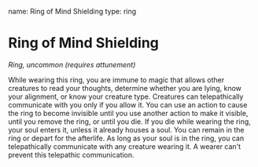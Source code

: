 name: Ring of Mind Shielding
type: ring

# Ring of Mind Shielding
_Ring, uncommon (requires attunement)_

While wearing this ring, you are immune to magic that allows other creatures to read your thoughts, determine whether you are lying, know your alignment, or know your creature type. Creatures can telepathically communicate with you only if you allow it.
You can use an action to cause the ring to become invisible until you use another action to make it visible, until you remove the ring, or until you die.
If you die while wearing the ring, your soul enters it, unless it already houses a soul. You can remain in the ring or depart for the afterlife. As long as your soul is in the ring, you can telepathically communicate with any creature wearing it. A wearer can't prevent this telepathic communication.
